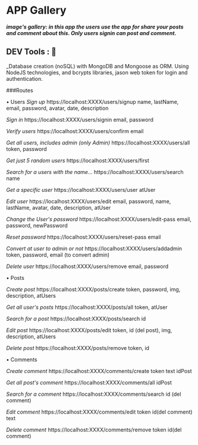 # APP Gallery
**_image's gallery: in this app the users use the app for share your posts and comment about this. Only users signin can post and comment._**

## DEV Tools : 📝
_Database creation (noSQL) with MongoDB and Mongoose as ORM. Using NodeJS technologies, and bcrypts libraries, jason web token for login and authentication.

###Routes

• Users
_Sign up_
https://localhost:XXXX/users/signup
name, lastName, email, password, avatar, date, description 

_Sign in_
https://localhost:XXXX/users/signin
email, password

_Verify users_
https://localhost:XXXX/users/confirm
email

_Get all users, includes admin (only Admin)_
https://localhost:XXXX/users/all
token, password

_Get just 5 random users_
https://localhost:XXXX/users/first


_Search for a users with the name..._
https://localhost:XXXX/users/search
name

_Get a specific user_
https://localhost:XXXX/users/user
atUser

_Edit user_
https://localhost:XXXX/users/edit
email, password, name, lastName, avatar, date, description, atUser 

_Change the User's password_
https://localhost:XXXX/users/edit-pass
email, password, newPassword

_Reset password_
https://localhost:XXXX/users/reset-pass
email

_Convert at user to admin or not_
https://localhost:XXXX/users/addadmin
token, password, email (to convert admin)

_Delete user_
https://localhost:XXXX/users/remove
 email, password


• Posts

_Create post_
https://localhost:XXXX/posts/create
token, password, img, description, atUsers

_Get all user's posts_
https://localhost:XXXX/posts/all
token, atUser

_Search for a post_
https://localhost:XXXX/posts/search
id

_Edit post_
https://localhost:XXXX/posts/edit
token, id (del post), img, description, atUsers

_Delete post_
https://localhost:XXXX/posts/remove
token, id


• Comments

_Create comment_
https://localhost:XXXX/comments/create
token text idPost

_Get all post's comment_
https://localhost:XXXX/comments/all
idPost

_Search for a comment_
https://localhost:XXXX/comments/search
id (del comment)

_Edit comment_
https://localhost:XXXX/comments/edit
token id(del comment) text

_Delete comment_
https://localhost:XXXX/comments/remove
token id(del comment)
